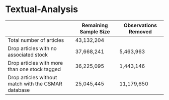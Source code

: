 # Textual-Analysis

|                                                     | Remaining Sample Size | Observations Removed |
|-----------------------------------------------------|-----------------------|----------------------|
| Total number of articles                            | 43,132,204            |                      |
| Drop articles with no associated stock              | 37,668,241            | 5,463,963            |
| Drop articles with more than one stock tagged       | 36,225,095            | 1,443,146            |
| Drop articles without match with the CSMAR database | 25,045,445            | 11,179,650           |
